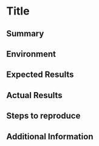 <!-- 
Please use this template when submitting a new bug report with as much details as possible. Not doing so may result in the issue not being addressed in a timely manner or eventually closed.
-->
# Title
<!-- 
The same title used to create the issue (optional)
-->

## Summary 

<!-- 
A quick summary about what happened. Ex: The tests provided are broken due to the usage of wrong IdP.
-->

## Environment
<!-- 
Version of everything that it's running in your environment:
- OS:
- Kernel (e.g. `uname -a`):
- Go (e.g. go version)
- Server (e.g. Keycloak or any other IdP):
- Louketo:
-->

## Expected Results
<!-- 
What you expected to happen?
-->

## Actual Results

<!-- 
What happened?
-->

## Steps to reproduce

<!-- 
All the detailed steps required to reproduce the issue
-->

## Additional Information

<!-- 
Any additional information that you believe worth mentioning
-->


